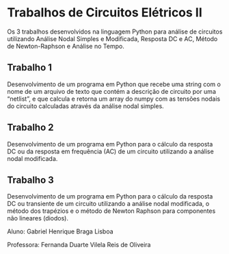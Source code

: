 # Trabalhos de Circuitos Elétricos II

Os 3 trabalhos desenvolvidos na linguagem Python para análise de circuitos utilizando Análise Nodal Simples e Modificada, Resposta DC e AC, Método de Newton-Raphson e Análise no Tempo.

## Trabalho 1

Desenvolvimento de um programa em Python que recebe uma string
com o nome de um arquivo de texto que contém a descrição de circuito por uma “netlist”, e
que calcula e retorna um array do numpy com as tensões nodais do circuito calculadas através
da análise nodal simples.

## Trabalho 2

Desenvolvimento de um programa em Python para o cálculo da resposta
DC ou da resposta em frequência (AC) de um circuito utilizando a análise nodal modificada.

## Trabalho 3

Desenvolvimento de um programa em Python para o cálculo da resposta
DC ou transiente de um circuito utilizando a análise nodal modificada, o método dos trapézios
e o método de Newton Raphson para componentes não lineares (diodos).

Aluno: Gabriel Henrique Braga Lisboa

Professora: Fernanda Duarte Vilela Reis de Oliveira
